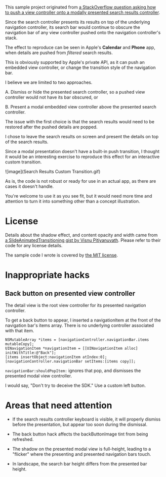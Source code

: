This sample project originated from [a StackOverflow question asking how to push a view controller onto a modally presented search results controller](http://stackoverflow.com/q/32278731/4151918).

Since the search controller presents its results on top of the underlying navigation controller, its search bar would continue to obscure the navigation bar of any view controller pushed onto the navigation controller's stack.

The effect to reproduce can be seen in Apple's **Calendar** and **Phone** app, when details are pushed from *filtered* search results.

This is obviously supported by Apple's private API, as it can push an embedded view controller, or change the transition style of the navigation bar.

I believe we are limited to two approaches.

A.  Dismiss or hide the presented search controller, so a pushed view controller would not have its bar obscured, or

B.  Present a modal embedded view controller above the presented search controller.

The issue with the first choice is that the search results would need to be restored after the pushed details are popped.

I chose to leave the search results on screen and present  the details on top of the search results.

Since a modal presentation doesn't have a built-in push transition, I thought it would be an interesting exercise to reproduce this effect for an interactive custom transition.

![image](Search Results Custom Transition.gif)

As is, the code is not robust or ready for use in an actual app, as there are cases it doesn't handle.

You're welcome to use it as you see fit, but it would need more time and attention to turn it into something other than a concept illustration.

# License

Details about the shadow effect, and content opacity and width came from [a SlideAnimatedTransitioning gist by Visnu Pitiyanuvath](https://gist.github.com/visnup/10944972).  Please refer to their code for any license details.

The sample code I wrote is covered by [the MIT license](License.txt).

# Inappropriate hacks

## Back button on presented view controller

The detail view is the root view controller for its presented navigation controller.

To get a back button to appear, I inserted a navigationItem at the front of the navigation bar's items array.  There is no underlying controller associated with that item.

    NSMutableArray *items = [navigationController.navigationBar.items mutableCopy];
    UINavigationItem *navigationItem = [[UINavigationItem alloc] initWithTitle:@"Back"];
    [items insertObject:navigationItem atIndex:0];
    [navigationController.navigationBar setItems:[items copy]];
    
`navigationBar:shouldPopItem:` ignores that pop, and dismisses the presented modal view controller.

I would say, "Don't try to deceive the SDK."  Use a custom left button.

# Areas that need attention

- If the search results controller keyboard is visible, it will properly dismiss before the presentation, but appear too soon during the dismissal.

- The back button hack affects the backButtonImage tint from being refreshed.

- The shadow on the presented modal view is full-height, leading to a "flicker" where the presenting and presented navigation bars touch.

- In landscape, the search bar height differs from the presented bar height.
